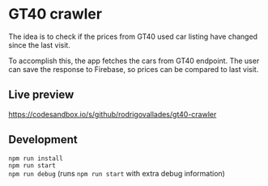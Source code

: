 # GT40 crawler

The idea is to check if the prices from GT40 used car listing have changed since the last visit.

To accomplish this, the app fetches the cars from GT40 endpoint. The user can save the response to Firebase, so prices can be compared to last visit.

## Live preview

https://codesandbox.io/s/github/rodrigovallades/gt40-crawler

## Development

`npm run install`  
`npm run start`  
`npm run debug` (runs `npm run start` with extra debug information)
